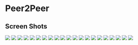 # Peer2Peer
## Screen Shots
![](SS20.jpeg)
![](SS19jpeg)
![](SS18.jpeg)
![](new2.jpeg)
![](new.jpeg)
![](SS16.jpeg)
![](SS15.jpeg)
![](SS14.jpeg)
![](SS13.jpeg)
![](SS12.jpeg)
![](SS11.jpeg)
![](SS10.jpeg)
![](SS9.jpeg)
![](SS8.jpeg)
![](SS7.jpeg)
![](SS6.jpeg)
![](SS5.jpeg)
![](SS4.jpeg)
![](SS3.jpeg)
![](SS2.jpeg)
![](SS1.jpeg)

